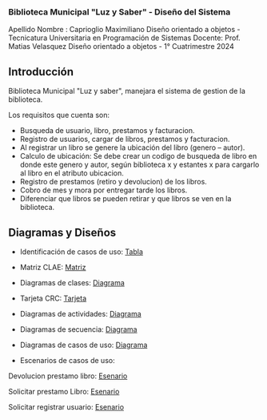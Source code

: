 ### Biblioteca Municipal "Luz y Saber" - Diseño del Sistema
Apellido Nombre : Caprioglio Maximiliano
Diseño orientado a objetos - Tecnicatura Universitaria en Programación de Sistemas
Docente: Prof. Matias Velasquez
Diseño orientado a objetos - 1° Cuatrimestre 2024

## Introducción

Biblioteca Municipal "Luz y saber", manejara el sistema de gestion de la biblioteca.

Los requisitos que cuenta son:
* Busqueda de usuario, libro, prestamos y facturacion.
* Registro de usuarios, cargar de libros, prestamos y facturacion.
* Al registrar un libro se genere la ubicación del libro (genero – autor).
* Calculo de ubicación: Se debe crear un codigo de busqueda de libro en donde este genero y autor, según biblioteca x y estantes x para cargarlo al libro en el atributo ubicacion.
* Registro de prestamos (retiro y devolucion) de los libros.
* Cobro de mes y mora por entregar tarde los libros.
* Diferenciar que libros se pueden retirar y que libros se ven en la biblioteca.


## Diagramas y Diseños

* Identificación de casos de uso: [Tabla](https://docs.google.com/spreadsheets/d/1Ux1sErAfe6dEEllpU4shKBAWFkpApPFGWW0_Fk5aeck/edit?usp=sharing)

* Matriz CLAE: [Matriz](https://drive.google.com/file/d/1iyzUmNYtbAezJejPeMrFDeAvsyW7Suh8/view?usp=sharing)

* Diagramas de clases: [Diagrama](https://drive.google.com/file/d/1ipXGBVHciwRcksjmRdm-TEThU7n-L3c1/view?usp=sharing)

* Tarjeta CRC: [Tarjeta](https://drive.google.com/file/d/1tYuV3bDuydXBpqwu2AScOUQvanuH14Uf/view?usp=sharing)

* Diagramas de actividades: [Diagrama](https://drive.google.com/file/d/1LT5d1kDJ29aRxVZwZH27co1tJHPe6gzi/view?usp=sharing)

* Diagramas de secuencia: [Diagrama](https://drive.google.com/file/d/1Rxn8ZfgsEdg4STUxlHEaPDScjRRsuK_L/view?usp=sharing)

* Diagramas de casos de uso: [Diagrama](https://drive.google.com/file/d/1i82r53emnwhGBcm3aglAHDg5Z2E6B7mP/view?usp=sharing)

* Escenarios de casos de uso:

Devolucion prestamo libro: [Esenario](https://docs.google.com/spreadsheets/d/1AJEe9Cv2kWg1AdkWlgKtjtNSQ9T6eE3t/edit?usp=sharing&ouid=102553039439844877946&rtpof=true&sd=true)

Solicitar prestamo Libro: [Esenario](https://docs.google.com/spreadsheets/d/1asxBm__lXsT6JXIZh7pWuWfbCKk82pzl/edit?usp=sharing&ouid=102553039439844877946&rtpof=true&sd=true)

Solicitar registrar usuario: [Esenario](https://docs.google.com/spreadsheets/d/16wLUcLPS8TL4-lMM4lbST1enzyGknBub/edit?usp=sharing&ouid=102553039439844877946&rtpof=true&sd=true)
